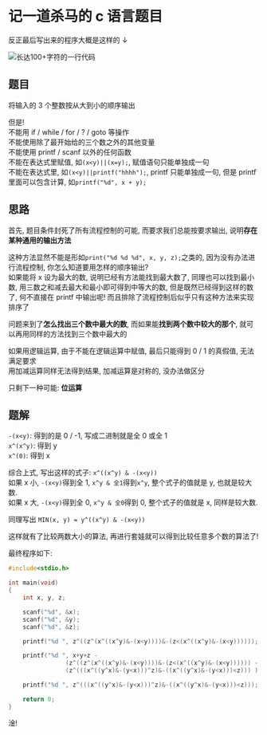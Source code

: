 # 记一道杀马的 c 语言题目

反正最后写出来的程序大概是这样的 ↓

![长达100+字符的一行代码](https://s1.ax1x.com/2020/06/15/N9g6tx.png)

## 题目

将输入的 3 个整数按从大到小的顺序输出

但是!  
不能用 if / while / for / ? / goto 等操作  
不能使用除了最开始给的三个数之外的其他变量  
不能使用 printf / scanf 以外的任何函数  
不能在表达式里赋值, 如`(x<y)||(x=y);`, 赋值语句只能单独成一句  
不能在表达式里, 如`(x<y)||printf("hhhh");`, printf 只能单独成一句, 但是 printf 里面可以包含计算, 如`printf("%d", x + y);`

## 思路

首先, 题目条件封死了所有流程控制的可能, 而要求我们总能按要求输出, 说明**存在某种通用的输出方法**

这种方法显然不能是形如`print("%d %d %d", x, y, z);`之类的, 因为没有办法进行流程控制, 你怎么知道要用怎样的顺序输出?  
如果能将 x 设为最大的数, 说明已经有方法能找到最大数了, 同理也可以找到最小数, 用三数之和减去最大和最小即可得到中等大的数, 但是既然已经得到这样的数了, 何不直接在 printf 中输出呢! 而且排除了流程控制后似乎只有这种方法来实现排序了

问题来到了**怎么找出三个数中最大的数**, 而如果能**找到两个数中较大的那个**, 就可以再用同样的方法找到三个数中最大的

如果用逻辑运算, 由于不能在逻辑运算中赋值, 最后只能得到 0 / 1 的真假值, 无法满足要求  
用加减运算同样无法得到结果, 加减运算是对称的, 没办法做区分

只剩下一种可能: **位运算**

## 题解

`-(x<y)`: 得到的是 0 / -1, 写成二进制就是全 0 或全 1  
`x^(x^y)`: 得到 y  
`x^(0)`: 得到 x

综合上式, 写出这样的式子: `x^((x^y) & -(x<y))`  
如果 x 小, `-(x<y)`得到全 1, `x^y & 全1`得到`x^y`, 整个式子的值就是 y, 也就是较大数.  
如果 x 大, `-(x<y)`得到全 0, `x^y & 全0`得到 0, 整个式子的值就是 x, 同样是较大数.

同理写出 `MIN(x, y) = y^((x^y) & -(x<y))`

这样就有了比较两数大小的算法, 再进行套娃就可以得到比较任意多个数的算法了!

最终程序如下:

```c
#include<stdio.h>

int main(void)
{
    int x, y, z;

    scanf("%d", &x);
    scanf("%d", &y);
    scanf("%d", &z);

    printf("%d ", z^((z^(x^((x^y)&-(x<y))))&-(z<(x^((x^y)&-(x<y))))));

    printf("%d ", x+y+z -
                (z^((z^(x^((x^y)&-(x<y))))&-(z<(x^((x^y)&-(x<y)))))) -
                (z^(((x^((y^x)&-(y<x)))^z)&-((x^((y^x)&-(y<x)))<z))) );

    printf("%d ", z^(((x^((y^x)&-(y<x)))^z)&-((x^((y^x)&-(y<x)))<z)));

    return 0;
}
```

淦!
